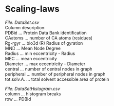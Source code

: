 # Scaling-laws  

*File: DataSet.csv*  
Column description  
PDBid ...  Protein Data Bank identification   
CAatoms ... number of CA atoms (residues)  
Rg-rgyr ... bio3d (R) Radius of gyration  
MND ... Mean Node Degree  
Radius ... min eccentricity - Radius  
MEC ... mean eccentricity  
Diameter ... max eccentricity - Diameter  
central ... number of central nodes in graph  
peripheral ... number of peripheral nodes in graph  
tot.solv.A. ... total solvent accessible area of protein  

*File: DataSetHistogram.csv*  
column ... histogram breaks  
row ... PDBid  

